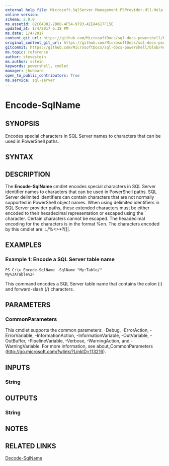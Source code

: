 ```yaml
---
external help file: Microsoft.SqlServer.Management.PSProvider.dll-Help.xml
online version: 
schema: 2.0.0
ms.assetid: 82C64D81-2B08-4F54-9793-AEEA4617F15E
updated_at: 1/4/2017 6:38 PM
ms.date: 1/4/2017
content_git_url: https://github.com/MicrosoftDocs/sql-docs-powershell/blob/live/sqlserver-cmdlets/sqlps/vlatest/Encode-SqlName.md
original_content_git_url: https://github.com/MicrosoftDocs/sql-docs-powershell/blob/live/sqlserver-cmdlets/sqlps/vlatest/Encode-SqlName.md
gitcommit: https://github.com/MicrosoftDocs/sql-docs-powershell/blob/4c48bd1c26220ff873e612527853aeeef98777da/sqlserver-cmdlets/sqlps/vlatest/Encode-SqlName.md
ms.topic: reference
author: stevestein
ms.author: sstein
keywords: powershell, cmdlet
manager: jhubbard
open_to_public_contributors: True
ms.service: sql-server
---
```


# Encode-SqlName

## SYNOPSIS
Encodes special characters in SQL Server names to characters that can be used in PowerShell paths.

## SYNTAX

## DESCRIPTION
The **Encode-SqlName** cmdlet encodes special characters in SQL Server identifier names to characters that can be used in PowerShell paths.
SQL Server delimited identifiers can contain characters that are not normally supported in PowerShell object names.
When using delimited identifiers in SQL Server provider paths, these extended characters must be either encoded to their hexadecimal representation or escaped using the \` character.
Certain characters cannot be escaped.
The hexadecimal encoding for the characters is in the format %nn.
The characters encoded by this cmdlet are: \:./%\<\>*?\[\]|.

## EXAMPLES

### Example 1: Encode a SQL Server table name
```
PS C:\> Encode-SqlName -SqlName "My:Table/"
My%3ATable%2F
```

This command encodes a SQL Server table name that contains the colon (:) and forward-slash (/) characters.

## PARAMETERS

### CommonParameters
This cmdlet supports the common parameters: -Debug, -ErrorAction, -ErrorVariable, -InformationAction, -InformationVariable, -OutVariable, -OutBuffer, -PipelineVariable, -Verbose, -WarningAction, and -WarningVariable. For more information, see about_CommonParameters (http://go.microsoft.com/fwlink/?LinkID=113216).

## INPUTS

### String

## OUTPUTS

### String

## NOTES

## RELATED LINKS

[Decode-SqlName](xref:sqlps/vlatest/Decode-SqlName.md)
